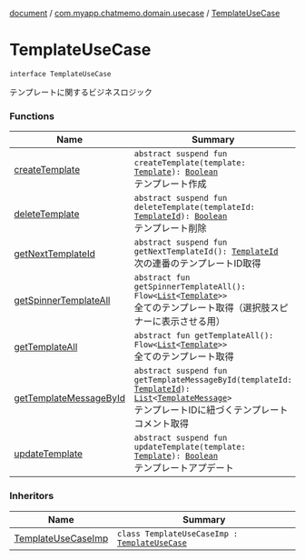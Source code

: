 [document](../../index.md) / [com.myapp.chatmemo.domain.usecase](../index.md) / [TemplateUseCase](./index.md)

# TemplateUseCase

`interface TemplateUseCase`

テンプレートに関するビジネスロジック

### Functions

| Name | Summary |
|---|---|
| [createTemplate](create-template.md) | `abstract suspend fun createTemplate(template: `[`Template`](../../com.myapp.chatmemo.domain.model.entity/-template/index.md)`): `[`Boolean`](https://kotlinlang.org/api/latest/jvm/stdlib/kotlin/-boolean/index.html)<br>テンプレート作成 |
| [deleteTemplate](delete-template.md) | `abstract suspend fun deleteTemplate(templateId: `[`TemplateId`](../../com.myapp.chatmemo.domain.model.value/-template-id/index.md)`): `[`Boolean`](https://kotlinlang.org/api/latest/jvm/stdlib/kotlin/-boolean/index.html)<br>テンプレート削除 |
| [getNextTemplateId](get-next-template-id.md) | `abstract suspend fun getNextTemplateId(): `[`TemplateId`](../../com.myapp.chatmemo.domain.model.value/-template-id/index.md)<br>次の連番のテンプレートID取得 |
| [getSpinnerTemplateAll](get-spinner-template-all.md) | `abstract fun getSpinnerTemplateAll(): Flow<`[`List`](https://kotlinlang.org/api/latest/jvm/stdlib/kotlin.collections/-list/index.html)`<`[`Template`](../../com.myapp.chatmemo.domain.model.entity/-template/index.md)`>>`<br>全てのテンプレート取得（選択肢スピナーに表示させる用） |
| [getTemplateAll](get-template-all.md) | `abstract fun getTemplateAll(): Flow<`[`List`](https://kotlinlang.org/api/latest/jvm/stdlib/kotlin.collections/-list/index.html)`<`[`Template`](../../com.myapp.chatmemo.domain.model.entity/-template/index.md)`>>`<br>全てのテンプレート取得 |
| [getTemplateMessageById](get-template-message-by-id.md) | `abstract suspend fun getTemplateMessageById(templateId: `[`TemplateId`](../../com.myapp.chatmemo.domain.model.value/-template-id/index.md)`): `[`List`](https://kotlinlang.org/api/latest/jvm/stdlib/kotlin.collections/-list/index.html)`<`[`TemplateMessage`](../../com.myapp.chatmemo.domain.model.value/-template-message/index.md)`>`<br>テンプレートIDに紐づくテンプレートコメント取得 |
| [updateTemplate](update-template.md) | `abstract suspend fun updateTemplate(template: `[`Template`](../../com.myapp.chatmemo.domain.model.entity/-template/index.md)`): `[`Boolean`](https://kotlinlang.org/api/latest/jvm/stdlib/kotlin/-boolean/index.html)<br>テンプレートアプデート |

### Inheritors

| Name | Summary |
|---|---|
| [TemplateUseCaseImp](../-template-use-case-imp/index.md) | `class TemplateUseCaseImp : `[`TemplateUseCase`](./index.md) |
